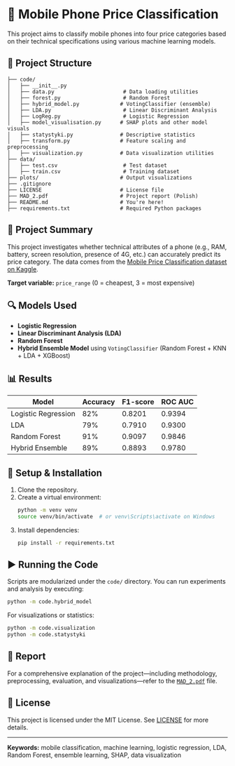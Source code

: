 # 📱 Mobile Phone Price Classification

This project aims to classify mobile phones into four price categories based on their technical specifications using various machine learning models.

## 📂 Project Structure

```
├── code/
│   ├── __init__.py
│   ├── data.py                      # Data loading utilities
│   ├── forest.py                    # Random Forest
│   ├── hybrid_model.py             # VotingClassifier (ensemble)
│   ├── LDA.py                       # Linear Discriminant Analysis
│   ├── LogReg.py                    # Logistic Regression
│   ├── model_visualisation.py      # SHAP plots and other model visuals
│   ├── statystyki.py               # Descriptive statistics
│   ├── transform.py                # Feature scaling and preprocessing
│   ├── visualization.py            # Data visualization utilities
├── data/
│   ├── test.csv                     # Test dataset
│   ├── train.csv                    # Training dataset
├── plots/                          # Output visualizations
├── .gitignore
├── LICENSE                         # License file
├── MAD_2.pdf                       # Project report (Polish)
├── README.md                       # You're here!
├── requirements.txt                # Required Python packages
```

## 🧠 Project Summary

This project investigates whether technical attributes of a phone (e.g., RAM, battery, screen resolution, presence of 4G, etc.) can accurately predict its price category. The data comes from the [Mobile Price Classification dataset on Kaggle](https://www.kaggle.com/datasets/iabhishekofficial/mobile-price-classification).

**Target variable:** `price_range` (0 = cheapest, 3 = most expensive)

## 🔍 Models Used

- **Logistic Regression**
- **Linear Discriminant Analysis (LDA)**
- **Random Forest**
- **Hybrid Ensemble Model** using `VotingClassifier` (Random Forest + KNN + LDA + XGBoost)

## 📊 Results

| Model              | Accuracy | F1-score | ROC AUC |
|-------------------|----------|----------|---------|
| Logistic Regression | 82%     | 0.8201   | 0.9394  |
| LDA                 | 79%     | 0.7910   | 0.9300  |
| Random Forest       | 91%     | 0.9097   | 0.9846  |
| Hybrid Ensemble     | 89%     | 0.8893   | 0.9780  |

## 🔧 Setup & Installation

1. Clone the repository.
2. Create a virtual environment:
   ```bash
   python -m venv venv
   source venv/bin/activate  # or venv\Scripts\activate on Windows
   ```
3. Install dependencies:
   ```bash
   pip install -r requirements.txt
   ```

## ▶️ Running the Code

Scripts are modularized under the `code/` directory. You can run experiments and analysis by executing:

```bash
python -m code.hybrid_model
```

For visualizations or statistics:

```bash
python -m code.visualization
python -m code.statystyki
```

## 📄 Report

For a comprehensive explanation of the project—including methodology, preprocessing, evaluation, and visualizations—refer to the [`MAD_2.pdf`](MAD_2.pdf) file.

## 🧾 License

This project is licensed under the MIT License. See [LICENSE](LICENSE) for more details.

---

**Keywords:** mobile classification, machine learning, logistic regression, LDA, Random Forest, ensemble learning, SHAP, data visualization
